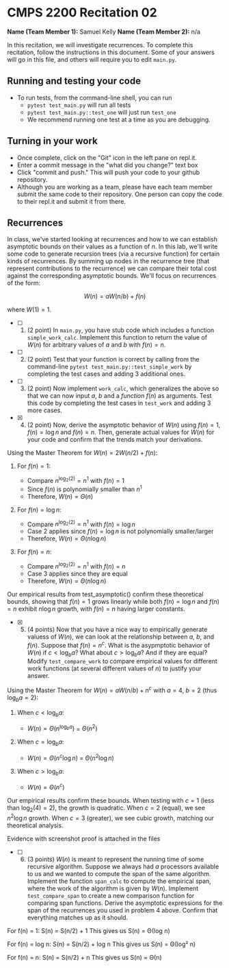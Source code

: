 # CMPS 2200  Recitation 02

**Name (Team Member 1):** Samuel Kelly 
**Name (Team Member 2):** n/a

In this recitation, we will investigate recurrences. 
To complete this recitation, follow the instructions in this document. Some of your answers will go in this file, and others will require you to edit `main.py`.



## Running and testing your code
- To run tests, from the command-line shell, you can run
  + `pytest test_main.py` will run all tests
  + `pytest test_main.py::test_one` will just run `test_one`
  + We recommend running one test at a time as you are debugging.

## Turning in your work

- Once complete, click on the "Git" icon in the left pane on repl.it.
- Enter a commit message in the "what did you change?" text box
- Click "commit and push." This will push your code to your github repository.
- Although you are working as a team, please have each team member submit the same code to their repository. One person can copy the code to their repl.it and submit it from there.

## Recurrences

In class, we've started looking at recurrences and how to we can establish asymptotic bounds on their values as a function of $n$. In this lab, we'll write some code to generate recursion trees (via a recursive function) for certain kinds of recurrences. By summing up nodes in the recurrence tree (that represent contributions to the recurrence) we can compare their total cost against the corresponding asymptotic bounds. We'll focus on  recurrences of the form:

$$ W(n) = aW(n/b) + f(n) $$

where $W(1) = 1$.

- [ ] 1. (2 point) In `main.py`, you have stub code which includes a function `simple_work_calc`. Implement this function to return the value of $W(n)$ for arbitrary values of $a$ and $b$ with $f(n)=n$.

- [ ] 2. (2 point) Test that your function is correct by calling from the command-line `pytest test_main.py::test_simple_work` by completing the test cases and adding 3 additional ones.

- [ ] 3. (2 point) Now implement `work_calc`, which generalizes the above so that we can now input $a$, $b$ and a *function* $f(n)$ as arguments. Test this code by completing the test cases in `test_work` and adding 3 more cases.

- [x] 4. (2 point) Now, derive the asymptotic behavior of $W(n)$ using $f(n) = 1$, $f(n) = \log n$ and $f(n) = n$. Then, generate actual values for $W(n)$ for your code and confirm that the trends match your derivations.

Using the Master Theorem for $W(n) = 2W(n/2) + f(n)$:

1. For $f(n) = 1$:
   - Compare $n^{\log_2(2)} = n^1$ with $f(n) = 1$
   - Since $f(n)$ is polynomially smaller than $n^1$
   - Therefore, $W(n) = \Theta(n)$

2. For $f(n) = \log n$:
   - Compare $n^{\log_2(2)} = n^1$ with $f(n) = \log n$
   - Case 2 applies since $f(n) = \log n$ is not polynomially smaller/larger
   - Therefore, $W(n) = \Theta(n \log n)$

3. For $f(n) = n$:
   - Compare $n^{\log_2(2)} = n^1$ with $f(n) = n$
   - Case 3 applies since they are equal
   - Therefore, $W(n) = \Theta(n \log n)$

Our empirical results from test_asymptotic() confirm these theoretical bounds, showing that $f(n) = 1$ grows linearly while both $f(n) = \log n$ and $f(n) = n$ exhibit $n \log n$ growth, with $f(n) = n$ having larger constants.




- [x] 5. (4 points) Now that you have a nice way to empirically generate valuess of $W(n)$, we can look at the relationship between $a$, $b$, and $f(n)$. Suppose that $f(n) = n^c$. What is the asypmptotic behavior of $W(n)$ if $c < \log_b a$? What about $c > \log_b a$? And if they are equal? Modify `test_compare_work` to compare empirical values for different work functions (at several different values of $n$) to justify your answer. 

Using the Master Theorem for $W(n) = aW(n/b) + n^c$ with $a=4$, $b=2$ (thus $\log_b a = 2$):

1. When $c < \log_b a$:
   - $W(n) = \Theta(n^{\log_b a})$ = $\Theta(n^2)$
   
2. When $c = \log_b a$:
   - $W(n) = \Theta(n^c \log n)$ = $\Theta(n^2 \log n)$
   
3. When $c > \log_b a$:
   - $W(n) = \Theta(n^c)$

Our empirical results confirm these bounds. When testing with $c=1$ (less than $\log_2(4)=2$), the growth is quadratic. When $c=2$ (equal), we see $n^2\log n$ growth. When $c=3$ (greater), we see cubic growth, matching our theoretical analysis.

Evidence with screenshot proof is attached in the files

- [ ] 6. (3 points) $W(n)$ is meant to represent the running time of some recursive algorithm. Suppose we always had $a$ processors available to us and we wanted to compute the span of the same algorithm. Implement the function `span_calc` to compute the empirical span, where the work of the algorithm is given by $W(n)$. Implement `test_compare_span` to create a new comparison function for comparing span functions. Derive the asymptotic expressions for the span of the recurrences you used in problem 4 above. Confirm that everything matches up as it should. 

For f(n) = 1:
S(n) = S(n/2) + 1
This gives us S(n) = Θ(log n)

For f(n) = log n:
S(n) = S(n/2) + log n
This gives us S(n) = Θ(log² n)

For f(n) = n:
S(n) = S(n/2) + n
This gives us S(n) = Θ(n)

